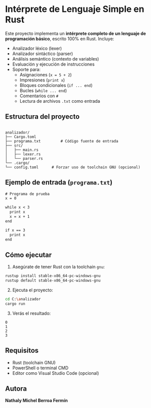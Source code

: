 # Intérprete de Lenguaje Simple en Rust

Este proyecto implementa un **intérprete completo de un lenguaje de programación básico**, escrito 100% en Rust. Incluye:

- Analizador léxico (lexer)
- Analizador sintáctico (parser)
- Análisis semántico (contexto de variables)
- Evaluación y ejecución de instrucciones
- Soporte para:
  - Asignaciones (`x = 5 + 2`)
  - Impresiones (`print x`)
  - Bloques condicionales (`if ... end`)
  - Bucles (`while ... end`)
  - Comentarios con `#`
  - Lectura de archivos `.txt` como entrada

## Estructura del proyecto

```

analizador/
├── Cargo.toml
├── programa.txt         # Código fuente de entrada
├── src/
│   ├── main.rs
│   ├── lexer.rs
│   └── parser.rs
└── .cargo/
└── config.toml      # Forzar uso de toolchain GNU (opcional)

````

## Ejemplo de entrada (`programa.txt`)

```txt
# Programa de prueba
x = 0

while x < 3
  print x
  x = x + 1
end

if x == 3
  print x
end
````

## Cómo ejecutar

1. Asegúrate de tener Rust con la toolchain `gnu`:

```bash
rustup install stable-x86_64-pc-windows-gnu
rustup default stable-x86_64-pc-windows-gnu
```

2. Ejecuta el proyecto:

```bash
cd C:\analizador
cargo run
```

3. Verás el resultado:

```
0
1
2
3
```

## Requisitos

* Rust (toolchain GNU)
* PowerShell o terminal CMD
* Editor como Visual Studio Code (opcional)

## Autora

**Nathaly Michel Berroa Fermín**

